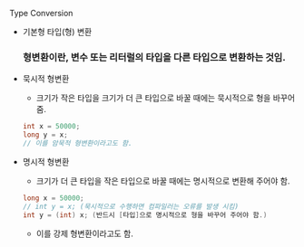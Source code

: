 Type Conversion

- 기본형 타입(형) 변환

  ### 형변환이란, 변수 또는 리터럴의 타입을 다른 타입으로 변환하는 것임.

- 묵시적 형변환

  - 크기가 작은 타입을 크기가 더 큰 타입으로 바꿀 때에는 묵시적으로 형을 바꾸어 줌.

  ```java
  int x = 50000;
  long y = x;
  // 이를 암묵적 형변환이라고도 함.
  ```

- 명시적 형변환

  - 크기가 더 큰 타입을 작은 타입으로 바꿀 때에는 명시적으로 변환해 주어야 함.

  ```java
  long x = 50000;
  // int y = x; (묵시적으로 수행하면 컴파일러는 오류를 발생 시킴)
  int y = (int) x; (반드시 [타입]으로 명시적으로 형을 바꾸어 주어야 함.)
  ```

  - 이를 강제 형변환이라고도 함.